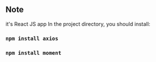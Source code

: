 ## Note
it's React JS app 
In the project directory, you should install:

### `npm install axios`
### `npm install moment`
